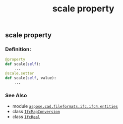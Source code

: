 ﻿---
title: scale property
second_title: Aspose.CAD for Python via .NET API References
description: 
type: docs
weight: 90
url: /python-net/aspose.cad.fileformats.ifc.ifc4.entities/ifcmapconversion/scale/
is_root: false
---

## scale property

### Definition:
```python
@property
def scale(self):
    ...
@scale.setter
def scale(self, value):
    ...
```

### See Also
* module [`aspose.cad.fileformats.ifc.ifc4.entities`](../../)
* class [`IfcMapConversion`](/cad/python-net/aspose.cad.fileformats.ifc.ifc4.entities/ifcmapconversion)
* class [`IfcReal`](/cad/python-net/aspose.cad.fileformats.ifc.ifc4.types/ifcreal)

